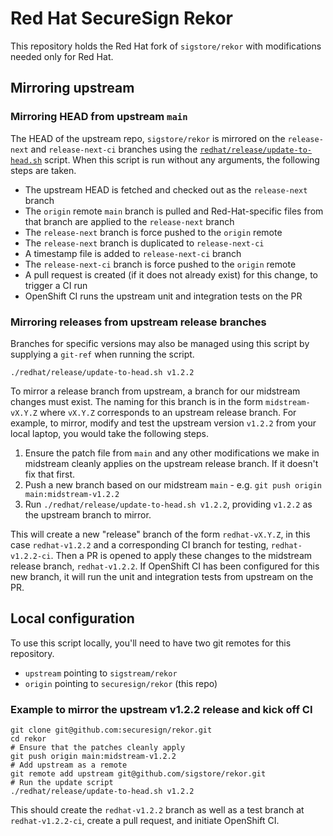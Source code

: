 # Red Hat SecureSign Rekor

This repository holds the Red Hat fork of
`sigstore/rekor` with modifications needed only for Red Hat.

## Mirroring upstream

### Mirroring HEAD from upstream `main`

The HEAD of the upstream repo, `sigstore/rekor` is mirrored on the
`release-next` and `release-next-ci` branches using the [`redhat/release/update-to-head.sh`](redhat/release/update-to-head.sh) script. When this script is run without any arguments, the following steps are taken.

- The upstream HEAD is fetched and checked out as the `release-next` branch
- The `origin` remote `main` branch is pulled and Red-Hat-specific files from that branch are applied to the `release-next` branch
- The `release-next` branch is force pushed to the `origin` remote
- The `release-next` branch is duplicated to `release-next-ci`
- A timestamp file is added to `release-next-ci` branch
- The `release-next-ci` branch is force pushed to the `origin` remote
- A pull request is created (if it does not already exist) for this change, to trigger a CI run
- OpenShift CI runs the upstream unit and integration tests on the PR

### Mirroring releases from upstream release branches

Branches for specific versions may also be managed using this script by supplying a `git-ref` when running the script.

```
./redhat/release/update-to-head.sh v1.2.2
```

To mirror a release branch from upstream, a branch for our midstream changes must exist. The naming for this branch is in the form `midstream-vX.Y.Z` where `vX.Y.Z` corresponds to an upstream release branch. For example, to mirror, modify and test the upstream version `v1.2.2` from your local laptop, you would take the following steps.

1. Ensure the patch file from `main` and any other modifications we make in midstream cleanly applies on the upstream release branch. If it doesn't fix that first.
2. Push a new branch based on our midstream `main` - e.g. `git push origin main:midstream-v1.2.2`
3. Run `./redhat/release/update-to-head.sh v1.2.2`, providing `v1.2.2` as the upstream branch to mirror.

This will create a new "release" branch of the form `redhat-vX.Y.Z`, in this case `redhat-v1.2.2` and a corresponding CI branch for testing, `redhat-v1.2.2-ci`. Then a PR is opened to apply these changes to the midstream release branch, `redhat-v1.2.2`. If OpenShift CI has been configured for this new branch, it will run the unit and integration tests from upstream on the PR.

## Local configuration

To use this script locally, you'll need to have two git remotes for this repository.

- `upstream` pointing to `sigstream/rekor`
- `origin` pointing to `securesign/rekor` (this repo)

### Example to mirror the upstream v1.2.2 release and kick off CI
```
git clone git@github.com:securesign/rekor.git
cd rekor
# Ensure that the patches cleanly apply
git push origin main:midstream-v1.2.2
# Add upstream as a remote
git remote add upstream git@github.com/sigstore/rekor.git
# Run the update script
./redhat/release/update-to-head.sh v1.2.2
```
This should create the `redhat-v1.2.2` branch as well as a test branch at `redhat-v1.2.2-ci`, create a pull request, and initiate OpenShift CI.
